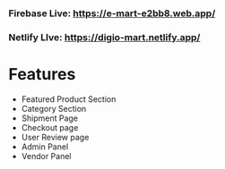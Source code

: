 ### Firebase Live: https://e-mart-e2bb8.web.app/
### Netlify LIve: https://digio-mart.netlify.app/


# Features
* Featured Product Section
* Category Section
* Shipment Page
* Checkout page
* User Review page
* Admin Panel
* Vendor Panel
